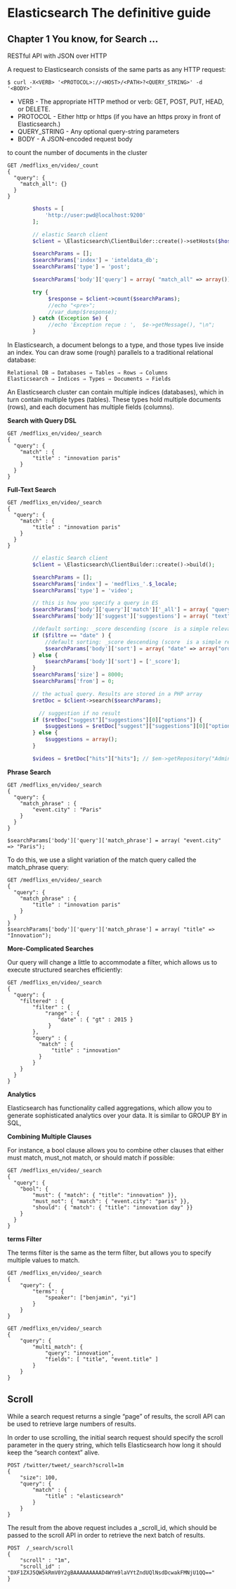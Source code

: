 Elasticsearch The definitive guide
===

## Chapter 1 You know, for Search ...

RESTful API with JSON over HTTP

A request to Elasticsearch consists of the same parts as any HTTP request:

    $ curl -X<VERB> '<PROTOCOL>://<HOST>/<PATH>?<QUERY_STRING>' -d '<BODY>'

* VERB - The appropriate HTTP method or verb: GET, POST, PUT, HEAD, or DELETE.
* PROTOCOL - Either http or https (if you have an https proxy in front of Elasticsearch.)
* QUERY_STRING - Any optional query-string parameters
* BODY - A JSON-encoded request body

to count the number of documents in the cluster

    GET /medflixs_en/video/_count
    {
      "query": {
        "match_all": {}
      }
    }


```php
        $hosts = [
            'http://user:pwd@localhost:9200'
        ];   

        // elastic Search client
        $client = \Elasticsearch\ClientBuilder::create()->setHosts($hosts)->build();

        $searchParams = []; 
        $searchParams['index'] = 'inteldata_db';
        $searchParams['type'] = 'post';

        $searchParams['body']['query'] = array( "match_all" => array());

        try {
             $response = $client->count($searchParams);
             //echo "<pre>";
             //var_dump($response);
        } catch (Exception $e) {
             //echo 'Exception reçue : ',  $e->getMessage(), "\n";
        }
```

In Elasticsearch, a document belongs to a type, and those types live inside an index.
You can draw some (rough) parallels to a traditional relational database:

    Relational DB ⇒ Databases ⇒ Tables ⇒ Rows ⇒ Columns
    Elasticsearch ⇒ Indices ⇒ Types ⇒ Documents ⇒ Fields

An Elasticsearch cluster can contain multiple indices (databases), which in turn contain
multiple types (tables). These types hold multiple documents (rows), and each
document has multiple fields (columns).

**Search with Query DSL**

    GET /medflixs_en/video/_search
    {
      "query": {
        "match" : {
            "title" : "innovation paris"
        }
      }
    }

**Full-Text Search**

    GET /medflixs_en/video/_search
    {
      "query": {
        "match" : {
            "title" : "innovation paris"
        }
      }
    }

```php
        // elastic Search client
        $client = \Elasticsearch\ClientBuilder::create()->build();

        $searchParams = []; 
        $searchParams['index'] = 'medflixs_'.$_locale;
        $searchParams['type'] = 'video';

        // this is how you specify a query in ES
        $searchParams['body']['query']['match']['_all'] = array( "query" => $keyword, "operator" => "and");
        $searchParams['body']['suggest']['suggestions'] = array( "text" => $keyword, "term" => array("size" => 1, "field" => "_all", "sort" => "score", "min_word_length" => 3));

        //default sorting: _score descending (score  is a simple relevance metric)
        if ($filtre == "date" ) {
            //default sorting: _score descending (score  is a simple relevance metric)
            $searchParams['body']['sort'] = array( "date" => array("order" => "desc"));
        } else {
            $searchParams['body']['sort'] = ['_score'];
        }
        $searchParams['size'] = 8000;
        $searchParams['from'] = 0;

        // the actual query. Results are stored in a PHP array
        $retDoc = $client->search($searchParams);

          // suggestion if no result
        if ($retDoc["suggest"]["suggestions"][0]["options"]) {
            $suggestions = $retDoc["suggest"]["suggestions"][0]["options"][0];
        } else {
            $suggestions = array();
        }

        $videos = $retDoc["hits"]["hits"]; // $em->getRepository("AdministrationBundle:KeywordVideo")->searchVideos($array_kw);
```

**Phrase Search**

    GET /medflixs_en/video/_search
    {
      "query": {
        "match_phrase" : {
            "event.city" : "Paris"
        }
      }
    }
    
    $searchParams['body']['query']['match_phrase'] = array( "event.city" => "Paris");

To do this, we use a slight variation of the match query called the match_phrase
query:

    GET /medflixs_en/video/_search
    {
      "query": {
        "match_phrase" : {
            "title" : "innovation paris"
        }
      }
    }
    $searchParams['body']['query']['match_phrase'] = array( "title" => "Innovation");

**More-Complicated Searches**

Our query will change a little to accommodate a filter, which allows us to execute structured searches efficiently:

    GET /medflixs_en/video/_search
    {
      "query": {
        "filtered" : {
            "filter" : {
                "range" : {
                    "date" : { "gt" : 2015 }
                 }
            },  
            "query" : {
              "match" : {
                  "title" : "innovation"
              }
            }
        }
      }
    }

**Analytics**

Elasticsearch has functionality called aggregations, which
allow you to generate sophisticated analytics over your data. It is similar to GROUP BY
in SQL,

**Combining Multiple Clauses**

For instance, a bool clause allows you to combine other clauses that either must match, must_not match, or should match if possible:

    GET /medflixs_en/video/_search
    {
      "query": {
        "bool": {
            "must": { "match": { "title": "innovation" }},
            "must_not": { "match": { "event.city": "paris" }},
            "should": { "match": { "title": "innovation day" }}
        }
      }  
    }

**terms Filter**

The terms filter is the same as the term filter, but allows you to specify multiple values to match.

    GET /medflixs_en/video/_search
    {
        "query": {
            "terms": {
                "speaker": ["benjamin", "yi"]
            }
        }
    }

    GET /medflixs_en/video/_search
    {
        "query": {
            "multi_match": {
                "query": "innovation",
                "fields": [ "title", "event.title" ]
            }
        }
    } 

## Scroll

While a search request returns a single “page” of results, the scroll API can be used to retrieve large numbers of results.

In order to use scrolling, the initial search request should specify the scroll parameter in the query string, which tells Elasticsearch how long it should keep the “search context” alive.

```
POST /twitter/tweet/_search?scroll=1m
{
    "size": 100,
    "query": {
        "match" : {
            "title" : "elasticsearch"
        }
    }
}
```

The result from the above request includes a _scroll_id, which should be passed to the scroll API in order to retrieve the next batch of results.

```
POST  /_search/scroll 
{
    "scroll" : "1m", 
    "scroll_id" : "DXF1ZXJ5QW5kRmV0Y2gBAAAAAAAAAD4WYm9laVYtZndUQlNsdDcwakFMNjU1QQ==" 
}
```
